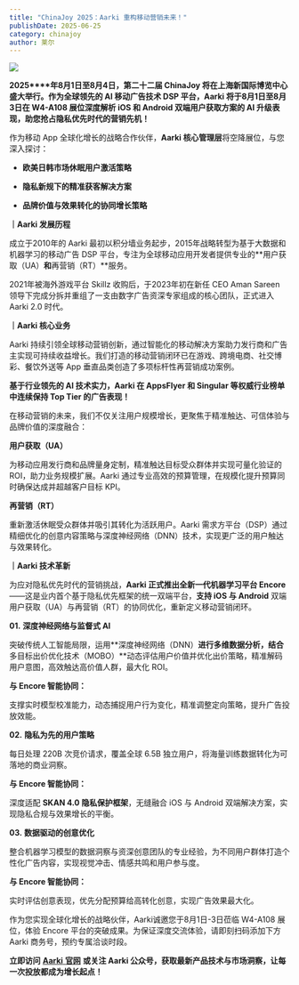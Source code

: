 ```yaml
---
title: "ChinaJoy 2025：Aarki 重构移动营销未来！"
publishDate: 2025-06-25
category: chinajoy
author: 莱尔
---
```


![](https://ec-net-1251389766.cos.ap-shanghai.myqcloud.com/wp-content/uploads/2025/06/20250625232407176.png)

**2025****年8月1日至8月4日，第二十二届 ChinaJoy 将在上海新国际博览中心盛大举行。作为全球领先的 AI 移动广告技术 DSP 平台，Aarki 将于8月1日至8月3日在 W4-A108 展位深度解析 iOS 和 Android 双端用户获取方案的 AI 升级表现，助您抢占隐私优先时代的营销先机！**

作为移动 App 全球化增长的战略合作伙伴，**Aarki 核心管理层**将空降展位，与您深入探讨：

- **欧美日韩市场休眠用户激活策略**

- **隐私新规下的精准获客解决方案**

- **品牌价值与效果转化的协同增长策略**

**｜Aarki 发展历程**

成立于2010年的 Aarki 最初以积分墙业务起步，2015年战略转型为基于大数据和机器学习的移动广告 DSP 平台，专注为全球移动应用开发者提供专业的**用户获取（UA）**和**再营销（RT）**服务。

2021年被海外游戏平台 Skillz 收购后，于2023年初在新任 CEO Aman Sareen 领导下完成分拆并重组了一支由数字广告资深专家组成的核心团队，正式进入 Aarki 2.0 时代。

**｜Aarki 核心业务**

Aarki 持续引领全球移动营销创新，通过智能化的移动解决方案助力发行商和广告主实现可持续收益增长。我们打造的移动营销闭环已在游戏、跨境电商、社交博彩、餐饮外送等 App 垂直品类创造了多项标杆性再营销成功案例。

**基于行业领先的 AI 技术实力，Aarki 在 AppsFlyer 和 Singular 等权威行业榜单中连续保持 Top Tier 的广告表现！**

在移动营销的未来，我们不仅关注用户规模增长，更聚焦于精准触达、可信体验与品牌价值的深度融合：

**用户获取（UA）**

为移动应用发行商和品牌量身定制，精准触达目标受众群体并实现可量化验证的 ROI，助力业务规模扩展。Aarki 通过专业高效的预算管理，在规模化提升预算同时确保达成并超越客户目标 KPI。

**再营销（RT）**

重新激活休眠受众群体并吸引其转化为活跃用户。Aarki 需求方平台（DSP）通过精细优化的创意内容策略与深度神经网络（DNN）技术，实现更广泛的用户触达与效果转化。

**｜Aarki 技术革新**

为应对隐私优先时代的营销挑战，**Aarki 正式推出​​全新一代机器学习平台 Encore**​​——这是业内首个基于隐私优先框架的​​统一双端平台​​，**支持 iOS 与 Android** 双端用户获取（UA）与再营销（RT）的协同优化，重新定义移动营销闭环。

**01\.** **深度神经网络与监督式 AI**

突破传统人工智能局限，运用**深度神经网络（DNN）**进行多维数据分析，结合**多目标出价优化技术（MOBO）**动态评估用户价值并优化出价策略，精准解码用户意图，高效触达高价值人群，最大化 ROI。

**与 Encore 智能协同：**

支撑实时模型校准能力，动态捕捉用户行为变化，精准调整定向策略，提升广告投放效能。

**02\.** **隐私为先的用户策略**

每日处理 220B 次竞价请求，覆盖全球 6.5B 独立用户，将海量训练数据转化为可落地的商业洞察。

**与 Encore 智能协同：**

深度适配 **SKAN 4.0 隐私保护框架**，无缝融合 iOS 与 Android 双端解决方案，实现隐私合规与效果增长的平衡。

**03\.** **数据驱动的创意优化**

整合机器学习模型的数据洞察与资深创意团队的专业经验，为不同用户群体打造个性化广告内容，实现视觉冲击、情感共鸣和用户参与度。

**与 Encore 智能协同：**

实时评估创意表现，优先分配预算给高转化创意，实现广告效果最大化。

作为您实现全球化增长的战略伙伴，Aarki诚邀您于​​8月1日-3日​​莅临 W4-A108 展位​​，体验 Encore 平台的突破成果。为保证深度交流体验，请即刻扫码添加下方 Aarki 商务号，预约专属洽谈时段。

**立即访问** [**Aarki** **官网**](http://www.aarki.com) **或关注 Aarki 公众号，获取最新产品技术与市场洞察，让每一次投放都成为增长起点！**

